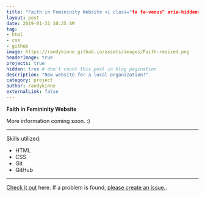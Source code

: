 ```yaml
---
title: "Faith in Femininity Website <i class="fa fa-venus" aria-hidden="true"></i>"
layout: post
date: 2019-01-31 10:25 AM
tag:
- html
- css
- github
image: https://randykinne.github.io/assets/images/Faith-resized.png
headerImage: true
projects: true
hidden: true # don't count this post in blog pagination
description: "New website for a local organization!"
category: project
author: randykinne
externalLink: false
---
```



 **Faith in Femininity Website**

More information coming soon. :)

---

Skills utilized:

- HTML
- CSS
- Git
- GitHub

---

[Check it out](http://faith-in-femininity.github.io) here.
If a problem is found, [please create an issue.](http://github.com/faith-in-femininity/faith-in-femininity.github.io/issues).
